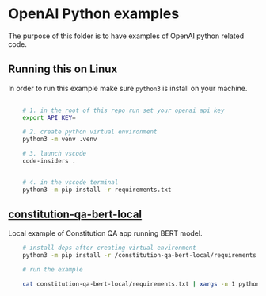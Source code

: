 # OpenAI Python examples

The purpose of this folder is to have examples of OpenAI python related code.

## Running this on Linux

In order to run this example make sure `python3` is install on your machine.

```bash
  
    # 1. in the root of this repo run set your openai api key
    export API_KEY=

    # 2. create python virtual environment
    python3 -m venv .venv

    # 3. launch vscode
    code-insiders .


    # 4. in the vscode terminal
    python3 -m pip install -r requirements.txt
```

## [constitution-qa-bert-local](constitution-qa-bert-local/app.py)

Local example of Constitution QA app running BERT model.

```bash
    # install deps after creating virtual environment
    python3 -m pip install -r /constitution-qa-bert-local/requirements.txt

    # run the example

    cat constitution-qa-bert-local/requirements.txt | xargs -n 1 python3 -m pip uninstall -y
```
